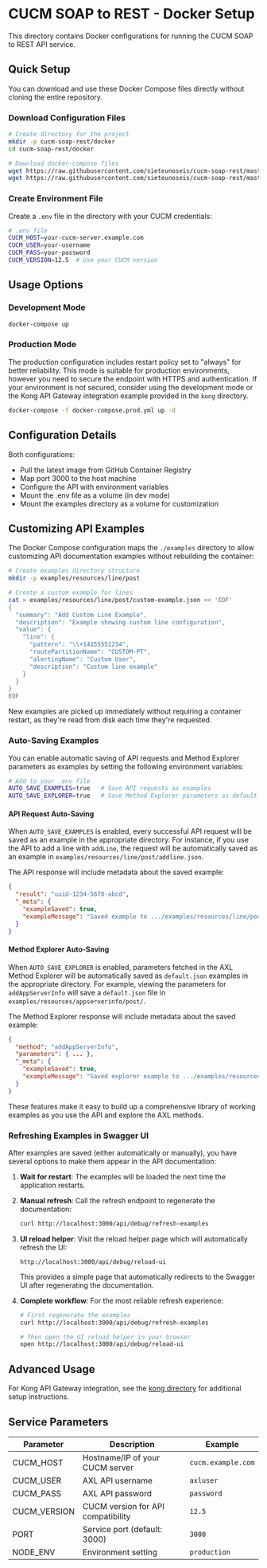 # CUCM SOAP to REST - Docker Setup

This directory contains Docker configurations for running the CUCM SOAP to REST API service.

## Quick Setup

You can download and use these Docker Compose files directly without cloning the entire repository.

### Download Configuration Files

```bash
# Create directory for the project
mkdir -p cucm-soap-rest/docker
cd cucm-soap-rest/docker

# Download docker-compose files
wget https://raw.githubusercontent.com/sieteunoseis/cucm-soap-rest/master/docker/docker-compose.yml
wget https://raw.githubusercontent.com/sieteunoseis/cucm-soap-rest/master/docker/docker-compose.prod.yml
```

### Create Environment File

Create a `.env` file in the directory with your CUCM credentials:

```bash
# .env file
CUCM_HOST=your-cucm-server.example.com
CUCM_USER=your-username
CUCM_PASS=your-password
CUCM_VERSION=12.5  # Use your CUCM version
```

## Usage Options

### Development Mode

```bash
docker-compose up
```

### Production Mode

The production configuration includes restart policy set to "always" for better reliability. This mode is suitable for production environments, however you need to secure the endpoint with HTTPS and authentication. If your environment is not secured, consider using the development mode or the Kong API Gateway integration example provided in the `kong` directory.

```bash
docker-compose -f docker-compose.prod.yml up -d
```

## Configuration Details

Both configurations:
- Pull the latest image from GitHub Container Registry
- Map port 3000 to the host machine
- Configure the API with environment variables
- Mount the .env file as a volume (in dev mode)
- Mount the examples directory as a volume for customization

## Customizing API Examples

The Docker Compose configuration maps the `./examples` directory to allow customizing API documentation examples without rebuilding the container:

```bash
# Create examples directory structure
mkdir -p examples/resources/line/post

# Create a custom example for lines
cat > examples/resources/line/post/custom-example.json << 'EOF'
{
  "summary": "Add Custom Line Example",
  "description": "Example showing custom line configuration",
  "value": {
    "line": {
      "pattern": "\\+14155551234",
      "routePartitionName": "CUSTOM-PT",
      "alertingName": "Custom User",
      "description": "Custom line example"
    }
  }
}
EOF
```

New examples are picked up immediately without requiring a container restart, as they're read from disk each time they're requested.

### Auto-Saving Examples

You can enable automatic saving of API requests and Method Explorer parameters as examples by setting the following environment variables:

```bash
# Add to your .env file
AUTO_SAVE_EXAMPLES=true   # Save API requests as examples
AUTO_SAVE_EXPLORER=true   # Save Method Explorer parameters as default examples
```

#### API Request Auto-Saving

When `AUTO_SAVE_EXAMPLES` is enabled, every successful API request will be saved as an example in the appropriate directory. For instance, if you use the API to add a line with `addLine`, the request will be automatically saved as an example in `examples/resources/line/post/addline.json`.

The API response will include metadata about the saved example:

```json
{
  "result": "uuid-1234-5678-abcd",
  "_meta": {
    "exampleSaved": true,
    "exampleMessage": "Saved example to .../examples/resources/line/post/addline.json"
  }
}
```

#### Method Explorer Auto-Saving

When `AUTO_SAVE_EXPLORER` is enabled, parameters fetched in the AXL Method Explorer will be automatically saved as `default.json` examples in the appropriate directory. For example, viewing the parameters for `addAppServerInfo` will save a `default.json` file in `examples/resources/appserverinfo/post/`.

The Method Explorer response will include metadata about the saved example:

```json
{
  "method": "addAppServerInfo",
  "parameters": { ... },
  "_meta": {
    "exampleSaved": true,
    "exampleMessage": "Saved explorer example to .../examples/resources/appserverinfo/post/default.json"
  }
}
```

These features make it easy to build up a comprehensive library of working examples as you use the API and explore the AXL methods.

### Refreshing Examples in Swagger UI

After examples are saved (either automatically or manually), you have several options to make them appear in the API documentation:

1. **Wait for restart**: The examples will be loaded the next time the application restarts.

2. **Manual refresh**: Call the refresh endpoint to regenerate the documentation:
   ```bash
   curl http://localhost:3000/api/debug/refresh-examples
   ```

3. **UI reload helper**: Visit the reload helper page which will automatically refresh the UI:
   ```
   http://localhost:3000/api/debug/reload-ui
   ```
   This provides a simple page that automatically redirects to the Swagger UI after regenerating the documentation.
   
4. **Complete workflow**: For the most reliable refresh experience:
   ```bash
   # First regenerate the examples
   curl http://localhost:3000/api/debug/refresh-examples
   
   # Then open the UI reload helper in your browser
   open http://localhost:3000/api/debug/reload-ui
   ```

## Advanced Usage

For Kong API Gateway integration, see the [kong directory](./kong/) for additional setup instructions.

## Service Parameters

| Parameter | Description | Example |
|-----------|-------------|---------|
| CUCM_HOST | Hostname/IP of your CUCM server | `cucm.example.com` |
| CUCM_USER | AXL API username | `axluser` |
| CUCM_PASS | AXL API password | `password` |
| CUCM_VERSION | CUCM version for API compatibility | `12.5` |
| PORT | Service port (default: 3000) | `3000` |
| NODE_ENV | Environment setting | `production` |